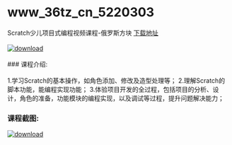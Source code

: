 # www_36tz_cn_5220303
Scratch少儿项目式编程视频课程-俄罗斯方块
[下载地址](http://www.36tz.cn/article/5220303 "下载地址")
<br/></br>[![download](http://36tz.cn/muke_img/2021_07_1-7-300x172.png "下载地址")](http://www.36tz.cn/article/5220303 "下载地址")
<br/></br>### 课程介绍:<br/></br>1.学习Scratch的基本操作，如角色添加、修改及造型处理等； 2.理解Scratch的脚本功能，能编程实现功能； 3.体验项目开发的全过程，包括项目的分析、设计，角色的准备，功能模块的编程实现，以及调试等过程，提升问题解决能力；

### 课程截图:
[![download](http://36tz.cn/muke_img/2021_07_2-8.png "下载地址")](http://www.36tz.cn/article/5220303 "下载地址")
